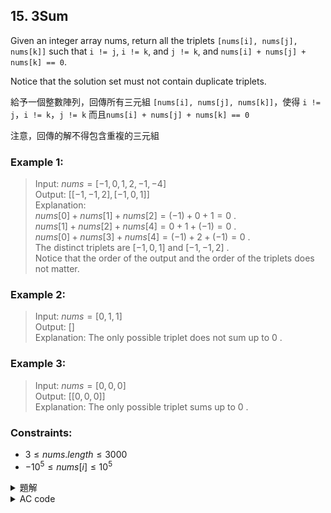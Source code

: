 ## 15. 3Sum  

Given an integer array nums, return all the triplets `[nums[i], nums[j], nums[k]]` such that `i != j`, `i != k`, and `j != k`, and `nums[i] + nums[j] + nums[k] == 0`.  

Notice that the solution set must not contain duplicate triplets.  

給予一個整數陣列，回傳所有三元組 `[nums[i], nums[j], nums[k]]`，使得 `i != j`，`i != k`，`j != k` 而且`nums[i] + nums[j] + nums[k] == 0`  

注意，回傳的解不得包含重複的三元組  

### Example 1:  

> Input: $nums = [-1,0,1,2,-1,-4]$  
> Output: $[[-1,-1,2],[-1,0,1]]$  
> Explanation:   
> $nums[0] + nums[1] + nums[2] = (-1) + 0 + 1 = 0$ .  
> $nums[1] + nums[2] + nums[4] = 0 + 1 + (-1) = 0$ .  
> $nums[0] + nums[3] + nums[4] = (-1) + 2 + (-1) = 0$ .  
> The distinct triplets are $[-1,0,1]$ and $[-1,-1,2]$ .  
> Notice that the order of the output and the order of the triplets does not matter.  

### Example 2:  

> Input: $nums = [0,1,1]$  
> Output: $[]$  
> Explanation: The only possible triplet does not sum up to $0$ .  

### Example 3:

> Input: $nums = [0,0,0]$  
> Output: $[[0,0,0]]$  
> Explanation: The only possible triplet sums up to $0$ .  


### Constraints:  

* $3 \leq nums.length \leq 3000$  
* $-10^5 \leq nums[i] \leq 10^5$  

<details>

<summary>題解</summary>

這一題跟 [1. Two Sum](https://leetcode.com/problems/two-sum/) 其實很像  
只是從將兩個數字相加為特定數字  
改成三個數字相加為 $0$  

所以只要將整個陣列遍歷過一次  
然後檢查是否可以用剩下的數字組成  

然後只要跳過所有重複的數字就可以了  

```cpp
class Solution {
public:
    vector<vector<int>> threeSum(vector<int>& nums) {
        int siz=nums.size();
        sort(nums.begin(),nums.end());
        vector<vector<int>> ans={};
        if(nums[0]>0){
            return ans;
        }
        for(int i=0;i<siz-2;i++){
            int l=i+1,r=siz-1;
            while(i<siz-2&&nums[i]==nums[i+1]){
                i++;
            }
            while(l<r){
                int sum=nums[i]+nums[l]+nums[r];
                if(sum==0){
                    ans.emplace_back(vector<int>{nums[i],nums[l],nums[r]});
                    while(l<r&&nums[l]==nums[l+1]){
                        l++;
                    }
                    while(l<r&&nums[r]==nums[r-1]){
                        r--;
                    }
                    if(l==r){
                        break;
                    }
                    l++;
                    r--;
                }
                else if(sum<0){ 
                    l++;
                }
                else{
                    r--;
                }
            }
        }
        return ans;
    }
};
```

![leet0015_0](https://hackmd.io/_uploads/SJwmDuZ3R.png)

* 空間複雜度： $O(1)$  
* 時間複雜度： $O(n^2)$  

</details>

<details>

<summary>AC code</summary>

```cpp
class Solution {
public:
    vector<vector<int>> threeSum(vector<int>& nums) {
        int siz=nums.size();
        sort(nums.begin(),nums.end());
        vector<vector<int>> ans={};
        if(nums[0]>0){
            return ans;
        }
        for(int i=0;i<siz-2;i++){
            int l=i+1,r=siz-1;
            while(i<siz-2&&nums[i]==nums[i+1]){
                i++;
            }
            while(l<r){
                int sum=nums[i]+nums[l]+nums[r];
                if(sum==0){
                    ans.emplace_back(vector<int>{nums[i],nums[l],nums[r]});
                    while(l<r&&nums[l]==nums[l+1]){
                        l++;
                    }
                    while(l<r&&nums[r]==nums[r-1]){
                        r--;
                    }
                    if(l==r){
                        break;
                    }
                    l++;
                    r--;
                }
                else if(sum<0){ 
                    l++;
                }
                else{
                    r--;
                }
            }
        }
        return ans;
    }
};
```

</details>
